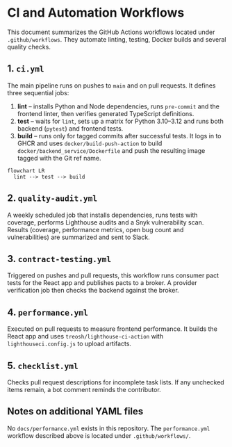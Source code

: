 # CI and Automation Workflows

This document summarizes the GitHub Actions workflows located under `.github/workflows`. They automate linting, testing, Docker builds and several quality checks.

## 1. `ci.yml`

The main pipeline runs on pushes to `main` and on pull requests. It defines three sequential jobs:

1. **lint** – installs Python and Node dependencies, runs `pre-commit` and the frontend linter, then verifies generated TypeScript definitions.
2. **test** – waits for `lint`, sets up a matrix for Python 3.10–3.12 and runs both backend (`pytest`) and frontend tests.
3. **build** – runs only for tagged commits after successful tests. It logs in to GHCR and uses `docker/build-push-action` to build `docker/backend_service/Dockerfile` and push the resulting image tagged with the Git ref name.

```mermaid
flowchart LR
  lint --> test --> build
```

## 2. `quality-audit.yml`

A weekly scheduled job that installs dependencies, runs tests with coverage, performs Lighthouse audits and a Snyk vulnerability scan. Results (coverage, performance metrics, open bug count and vulnerabilities) are summarized and sent to Slack.

## 3. `contract-testing.yml`

Triggered on pushes and pull requests, this workflow runs consumer pact tests for the React app and publishes pacts to a broker. A provider verification job then checks the backend against the broker.

## 4. `performance.yml`

Executed on pull requests to measure frontend performance. It builds the React app and uses `treosh/lighthouse-ci-action` with `lighthouseci.config.js` to upload artifacts.

## 5. `checklist.yml`

Checks pull request descriptions for incomplete task lists. If any unchecked items remain, a bot comment reminds the contributor.

## Notes on additional YAML files

No `docs/performance.yml` exists in this repository. The `performance.yml` workflow described above is located under `.github/workflows/`.
